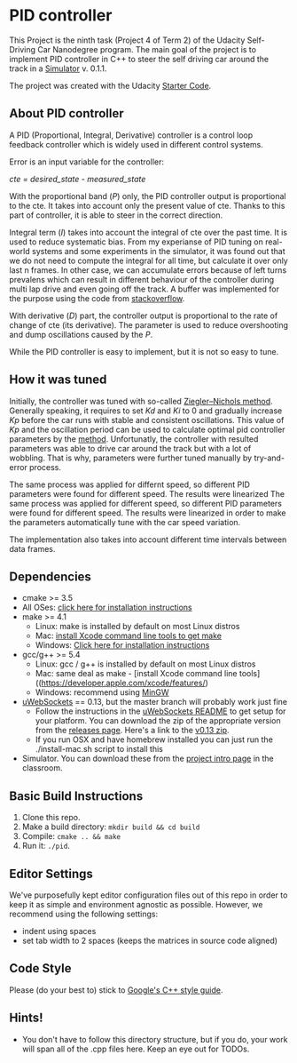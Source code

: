 # PID controller
This Project is the ninth task (Project 4 of Term 2) of the Udacity Self-Driving Car Nanodegree program. The main goal of the project is to implement PID controller in C++ to steer the self driving car around the track in a [Simulator](https://github.com/udacity/CarND-PID-Control-Project/releases) v. 0.1.1.

The project was created with the Udacity [Starter Code](https://github.com/udacity/CarND-PID-Control-Project).

## About PID controller

A PID (Proportional, Integral, Derivative) controller is a control loop feedback controller which is widely used in different control systems.

Error is an input variable for the controller:

_cte = desired_state - measured_state_

With the proportional band (_P_) only, the PID controller output is proportional to the cte. It takes into account only the present value of cte. Thanks to this part of controller, it is able to steer in the correct direction.

Integral term (_I_) takes into account the integral of cte over the past time. It is used to reduce systematic bias. From my experianse of PID tuning on real-world systems and some experiments in the simulator, it was found out that we do not need to compute the integral for all time, but calculate it over only last n frames. In other case, we can accumulate errors because of left turns prevalens which can result in different behaviour of the controller during multi lap drive and even going off the track. A buffer was implemented for the purpose using the code from [stackoverflow](https://stackoverflow.com/questions/25024012/running-sum-of-the-last-n-integers-in-an-array).

With derivative (_D_) part, the controller output is proportional to the rate of change of cte (its derivative). The parameter is used to reduce overshooting and dump oscillations caused by the _P_.

While the PID controller is easy to implement, but it is not so easy to tune.

## How it was tuned

Initially, the controller was tuned with so-called [Ziegler–Nichols method](http://staff.guilan.ac.ir/staff/users/chaibakhsh/fckeditor_repo/file/documents/Optimum%20Settings%20for%20Automatic%20Controllers%20(Ziegler%20and%20Nichols,%201942).pdf). Generally speaking, it requires to set _Kd_ and _Ki_ to 0 and gradually increase _Kp_ before the car runs with stable and consistent oscillations. This value of _Kp_  and the oscillation period can be used to calculate optimal pid controller parameters by the [method](http://www.mstarlabs.com/control/znrule.html). Unfortunatly, the controller with resulted parameters was able to drive car around the track but with a lot of wobbling. That is why, parameters were further tuned manually by try-and-error process.

The same process was applied for differnt speed, so different PID parameters were found for different speed. The results were linearized The same process was applied for different speed, so different PID parameters were found for different speed. The results were linearized in order to make the parameters automatically tune with the car speed variation.

The implementation also takes into account different time intervals between data frames.

## Dependencies

* cmake >= 3.5
 * All OSes: [click here for installation instructions](https://cmake.org/install/)
* make >= 4.1
  * Linux: make is installed by default on most Linux distros
  * Mac: [install Xcode command line tools to get make](https://developer.apple.com/xcode/features/)
  * Windows: [Click here for installation instructions](http://gnuwin32.sourceforge.net/packages/make.htm)
* gcc/g++ >= 5.4
  * Linux: gcc / g++ is installed by default on most Linux distros
  * Mac: same deal as make - [install Xcode command line tools]((https://developer.apple.com/xcode/features/)
  * Windows: recommend using [MinGW](http://www.mingw.org/)
* [uWebSockets](https://github.com/uWebSockets/uWebSockets) == 0.13, but the master branch will probably work just fine
  * Follow the instructions in the [uWebSockets README](https://github.com/uWebSockets/uWebSockets/blob/master/README.md) to get setup for your platform. You can download the zip of the appropriate version from the [releases page](https://github.com/uWebSockets/uWebSockets/releases). Here's a link to the [v0.13 zip](https://github.com/uWebSockets/uWebSockets/archive/v0.13.0.zip).
  * If you run OSX and have homebrew installed you can just run the ./install-mac.sh script to install this
* Simulator. You can download these from the [project intro page](https://github.com/udacity/CarND-PID-Control-Project/releases) in the classroom.

## Basic Build Instructions

1. Clone this repo.
2. Make a build directory: `mkdir build && cd build`
3. Compile: `cmake .. && make`
4. Run it: `./pid`. 

## Editor Settings

We've purposefully kept editor configuration files out of this repo in order to
keep it as simple and environment agnostic as possible. However, we recommend
using the following settings:

* indent using spaces
* set tab width to 2 spaces (keeps the matrices in source code aligned)

## Code Style

Please (do your best to) stick to [Google's C++ style guide](https://google.github.io/styleguide/cppguide.html).

## Hints!

* You don't have to follow this directory structure, but if you do, your work
  will span all of the .cpp files here. Keep an eye out for TODOs.

